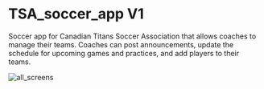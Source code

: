 # TSA_soccer_app V1

Soccer app for Canadian Titans Soccer Association that allows coaches to manage their teams. Coaches can post announcements, update the schedule for upcoming games and practices, and add players to their teams.

![all_screens](https://user-images.githubusercontent.com/32990212/103921104-13cc8900-50e0-11eb-9033-f16a9a4d1f54.png)
